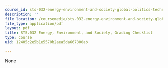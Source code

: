 ```yaml
---
course_id: sts-032-energy-environment-and-society-global-politics-technologies-and-ecologies-of-the-water-energy-food-crises-spring-2018
description: ''
file_location: /coursemedia/sts-032-energy-environment-and-society-global-politics-technologies-and-ecologies-of-the-water-energy-food-crises-spring-2018/12405c2e5b1e5570b2aea5da667800ab_MITSTS_032S18GradingChecklist.pdf
file_type: application/pdf
layout: pdf
title: STS.032 Energy, Environment, and Society, Grading Checklist
type: course
uid: 12405c2e5b1e5570b2aea5da667800ab

---
```

None